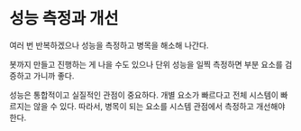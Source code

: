 # 성능 측정과 개선

여러 번 반복하겠으나 성능을 측정하고 병목을 해소해 나간다. 

봇까지 만들고 진행하는 게 나을 수도 있으나 단위 성능을 일찍 측정하면 
부분 요소를 검증하고 가니까 좋다. 

성능은 통합적이고 실질적인 관점이 중요하다. 개별 요소가 빠르다고 
전체 시스템이 빠르지는 않을 수 있다. 따라서, 병목이 되는 요소를
시스템 관점에서 측정하고 개선해야 한다. 


